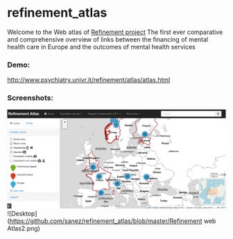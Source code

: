 # refinement_atlas
Welcome to the Web atlas of [Refinement project](http://refinementproject.eu/)
The first ever comparative and comprehensive overview of links between the financing of mental health care in Europe and the outcomes of mental health services
### Demo:
http://www.psychiatry.univr.it/refinement/atlas/atlas.html
### Screenshots:

![Desktop](https://github.com/sanez/refinement_atlas/blob/master/Refinement%20web%20Atlas1.png)
![Desktop](https://github.com/sanez/refinement_atlas/blob/master/Refinement web Atlas2.png)

